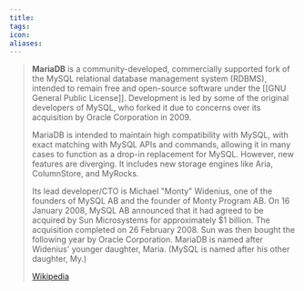 ```yaml
---
title: 
tags: 
icon: 
aliases: 
---
```

> **MariaDB** is a community-developed, commercially supported fork of the MySQL relational database management system (RDBMS), intended to remain free and open-source software under the [[GNU General Public License]]. Development is led by some of the original developers of MySQL, who forked it due to concerns over its acquisition by Oracle Corporation in 2009.
>
> MariaDB is intended to maintain high compatibility with MySQL, with exact matching with MySQL APIs and commands, allowing it in many cases to function as a drop-in replacement for MySQL. However, new features are diverging. It includes new storage engines like Aria, ColumnStore, and MyRocks.
>
> Its lead developer/CTO is Michael "Monty" Widenius, one of the founders of MySQL AB and the founder of Monty Program AB.  On 16 January 2008, MySQL AB announced that it had agreed to be acquired by Sun Microsystems for approximately $1 billion. The acquisition completed on 26 February 2008. Sun was then bought the following year by Oracle Corporation.  MariaDB is named after Widenius' younger daughter, Maria. (MySQL is named after his other daughter, My.)
>
> [Wikipedia](https://en.wikipedia.org/wiki/MariaDB)
